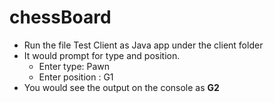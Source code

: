 # chessBoard
- Run the file Test Client as Java app under the client folder
- It would prompt for type and position. 
  - Enter type: Pawn
  - Enter position : G1
- You would see the output on the console as **G2**


